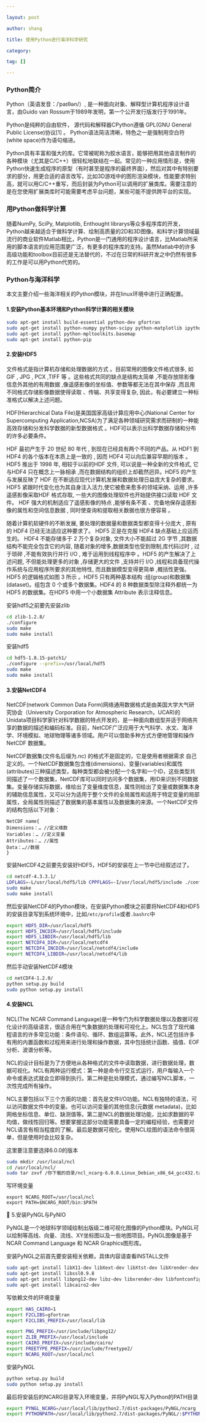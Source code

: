 ```yaml
---

layout: post

author: shang

title: 使用Python进行海洋科学研究

category: 

tag: []

---
```


### Python简介

Python（英语发音：/ˈpaɪθən/）, 是一种面向对象、解释型计算机程序设计语言，由Guido van Rossum于1989年发明，第一个公开发行版发行于1991年。

Python是纯粹的自由软件， 源代码和解释器CPython遵循 GPL(GNU General Public License)协议[1]  。
Python语法简洁清晰，特色之一是强制用空白符(white space)作为语句缩进。

Python具有丰富和强大的库。它常被昵称为胶水语言，能够把用其他语言制作的各种模块（尤其是C/C++）很轻松地联结在一起。常见的一种应用情形是，使用Python快速生成程序的原型（有时甚至是程序的最终界面），然后对其中有特别要求的部分，用更合适的语言改写，比如3D游戏中的图形渲染模块，性能要求特别高，就可以用C/C++重写，而后封装为Python可以调用的扩展类库。需要注意的是在您使用扩展类库时可能需要考虑平台问题，某些可能不提供跨平台的实现。

### 用Python做科学计算

随着NumPy, SciPy, Matplotlib, Enthought librarys等众多程序库的开发，Python越来越适合于做科学计算、绘制高质量的2D和3D图像。和科学计算领域最流行的商业软件Matlab相比，Python是一门通用的程序设计语言，比Matlab所采用的脚本语言的应用范围更广泛，有更多的程序库的支持。虽然Matlab中的许多高级功能和toolbox目前还是无法替代的，不过在日常的科研开发之中仍然有很多的工作是可以用Python代劳的。

### Python与海洋科学

本文主要介绍一些海洋相关的Python模块，并在linux环境中进行正确配置。

#### 1.安装Python基本环境和Python科学计算的相关模块

```bash
sudo apt-get install build-essential python-dev gfortransudo apt-get install python-numpy python-scipy python-matplotlib ipython ipython-notebook python-pandas python-sympy python-nose m4
sudo apt-get install python-mpltoolkits.basemapsudo apt-get install python-pip
```

#### 2.安装HDF5

文件格式是指计算机存储和处理数据的方式 。目前常用的图像文件格式很多, 如 GIF , JPG , PCX ,TIFF 等 。这些格式共同的缺点是结构太简单 ,不能存放除影像信息外其他的有用数据 ,像遥感影像的坐标值、参数等都无法在其中保存 ,而且用不同格式存储影像数据使得读取 、传输、共享变得复杂, 因此，有必要建立一种标准格式以解决上述问题。

HDF(Hierarchical Data File)是美国国家高级计算应用中心(National Center for Supercomputing Application,NCSA)为了满足各种领域研究需求而研制的一种能高效存储和分发科学数据的新型数据格式 。HDF可以表示出科学数据存储和分布的许多必要条件。

HDF 最初产生于 20 世纪 80 年代 , 到现在已经具有两个不同的产品。从 HDF1 到 HDF4 的各个版本在本质上是一致的 , 因而 HDF4 可以向后兼容早期的版本 。HDF5 推出于 1998 年, 相较于以前的HDF 文件, 可以说是一种全新的文件格式, 它与HDF4 只在概念上一脉相承 ,而在数据结构的组织上却截然迥异。HDF5 的产生与发展反映了 HDF 在不断适应现代计算机发展和数据处理日益庞大复杂的要求。HDF5 紧跟时代变化也为其自身注入活力,使它被愈来愈多的领域采纳、运用 ,许多遥感影像采取HDF 格式存取, 一些大的图像处理软件也开始提供接口读取 HDF 文件。 HDF 强大的机制适应了遥感影像的特点 ,能够有条不紊 、完备地保存遥感影像的属性和空间信息数据 , 同时使查询和提取相关数据也很方便容易 。

随着计算机软硬件的不断发展, 要处理的数据量和数据类型都变得十分庞大 , 原有的 HDF4 已经无法适应这种要求了。 HDF5 正是在克服 HDF4 缺点基础上应运而生的。 HDF4 不能存储多于 2 万个复杂对象, 文件大小不能超过 2G 字节 ,其数据结构不能完全包含它的内容, 随着对象的增多,数据类型也受到限制,库代码过时 , 过于琐碎 ,不能有效执行并行 I/O , 难于运用到线程程序中 。HDF5 的产生解决了上述问题, 不但能处理更多的对象 ,存储更大的文件 ,支持并行 I/O ,线程和具备现代操作系统与应用程序所要求的其他特性, 而且数据模型变得更简单 ,概括性更强。HDF5 的逻辑格式如图 3 所示 。HDF5 只有两种基本结构 :组(group)和数据集(dataset)。组包含 0 个或多个数据集。HDF4 的 8 种数据类型除注释外都统一为 HDF5 的数据集。在HDF5 中用一个小数据集 Attribute 表示注释信息。

安装hdf5之前要先安装zlib

```bash
cd zlib-1.2.8/./configure sudo makesudo make install
```

安装hdf5

```bash
cd hdf5-1.8.15-patch1/./configure --prefix=/usr/local/hdf5sudo makesudo make install
```

#### 3.安装NetCDF4

NetCDF(network Common Data Form)网络通用数据格式是由美国大学大气研究协会（University Corporation for Atmospheric Research，UCAR)的Unidata项目科学家针对科学数据的特点开发的，是一种面向数组型并适于网络共享的数据的描述和编码标准。目前，NetCDF广泛应用于大气科学、水文、海洋学、环境模拟、地球物理等诸多领域。用户可以借助多种方式方便地管理和操作 NetCDF 数据集。

NetCDF数据集(文件名后缀为.nc) 的格式不是固定的，它是使用者根据需求 自己定义的。一个NetCDF数据集包含维(dimensions)、变量(variables)和属性(attributes)三种描述类型，每种类型都会被分配一个名字和一个ID，这些类型共同描述了一个数据集，NetCDF库可以同时访问多个数据集，用ID来识别不同数据集。变量存储实际数据，维给出了变量维度信息，属性则给出了变量或数据集本身的辅助信息属性，又可以分为适用于整个文件的全局属性和适用于特定变量的局部属性，全局属性则描述了数据集的基本属性以及数据集的来源。一个NetCDF文件的结构包括以下对象：

```
NetCDF name{
Dimensions：… //定义维数
Variables：… //定义变量
Attributes：… //属性
Data：…//数据
}
```

安装NetCDF4之前要先安装好HDF5，HDF5的安装在上一节中已经叙述过了。

```bash
cd netcdf-4.3.3.1/LDFLAGS=-L/usr/local/hdf5/lib CPPFLAGS=-I/usr/local/hdf5/include ./configure --prefix=/usr/local/netcdf4  --enable-shared --enable-netcdf-4 --with-zlib=/usr/localsudo makesudo make install
```

然后安装NetCDF4的Python模块，在安装Python模块之前要将NetCDF4和HDF5的安装目录写到系统环境中，比如`/etc/profile`或者`.bashrc`中

```bash
export HDF5_DIR=/usr/local/hdf5export HDF5_INCDIR=/usr/local/hdf5/includeexport HDF5_LIBDIR=/usr/local/hdf5/libexport NETCDF4_DIR=/usr/local/netcdf4export NETCDF4_INCDIR=/usr/local/netcdf4/includeexport NETCDF4_LIBDIR=/usr/local/netcdf4/lib
```

然后手动安装NetCDF4模块

```bash
cd netCDF4-1.2.0/python setup.py buildsudo python setup.py install
```

#### 4.安装NCL

NCL(The NCAR Command Language)是一种专门为科学数据处理以及数据可视化设计的高级语言，很适合用在气象数据的处理和可视化上。NCL包含了现代编程语言的许多常见功能：条件语句、循环、数组运算等。此外，NCL还包括许多有用的内置函数和过程用来进行处理和操作数据，其中包括统计函数、插值、EOF分析、波谱分析等。

NCL的设计目标是为了方便地从各种格式的文件中读取数据，进行数据处理，数据可视化。NCL有两种运行模式：第一种是命令行交互式运行，用户每输入一个命令或表达式就会立即得到执行。第二种是批处理模式，通过编写NCL脚本，一次性完成所有操作。

NCL主要包括以下三个方面的功能：首先是文件I/O功能。NCL有独特的语法，可以访问数据文件中的变量。也可以访问变量的其他信息(元数据 metadata)，比如网格坐标信息、单位、缺测值等。第二是NCL的数据处理功能，比如求数据的平均值，做线性回归等。想要掌握这部分功能需要具备一定的编程经验，也需要对NCL语言有相当程度的了解。最后是数据可视化。使用NCL绘图的语法命令很简单，但是使用时会比较复杂。

这里要注意要选择6.0.0的版本

```bash
sudo mkdir /usr/local/ncl
cd /usr/local/ncl/
sudo tar zxvf /你下载的目录/ncl_ncarg-6.0.0.Linux_Debian_x86_64_gcc432.tar.gz 
```

写环境变量

```
export NCARG_ROOT=/usr/local/ncl
export PATH=$NCARG_ROOT/bin:$PATH
```

5.安装PyNGL与PyNIO

PyNGL是一个地球科学领域绘制出版级二维可视化图像的Python模块。PyNGL可以绘制等高线、向量、流线、XY坐标图以及一些地图项目。PyNGL图像是基于NCAR Command Language 和 NCAR Graphics图形库。

安装PyNGL之前首先要安装相关依赖，具体内容请查看INSTALL文件

```bash
sudo apt-get install libX11-dev libXext-dev libXtst-dev libXrender-dev libxmu-dev libxmuu-dev
sudo apt-get install libssl0.9.8
sudo apt-get install libpng12-dev libz-dev libxrender-dev libfontconfig1-dev
sudo apt-get install libcairo2-dev
```

写依赖文件的环境变量

```bash
export HAS_CAIRO=1
export F2CLIBS=gfortran
export F2CLIBS_PREFIX=/usr/local/lib

export PNG_PREFIX=/usr/include/libpng12/
export ZLIB_PREFIX=/usr/local/include
export CAIRO_PREFIX=/usr/include/cairo/
export FREETYPE_PREFIX=/usr/include/freetype2/
export NCARG_ROOT=/usr/local/ncl
```

安装PyNGL

```bash
python setup.py build
sudo python setup.py install
```

最后将安装后的NCARG目录写入环境变量，并将PyNGL写入Python的PATH目录

```bash
export PYNGL_NCARG=/usr/local/lib/python2.7/dist-packages/PyNGL/ncarg
export PYTHONPATH=/usr/local/lib/python2.7/dist-packages/PyNGL/:$PYTHONPATH
```